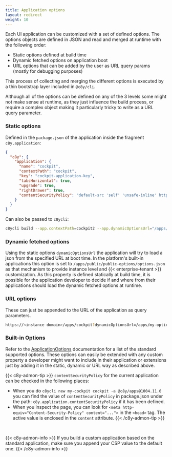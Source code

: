 ```yaml
---
title: Application options
layout: redirect
weight: 10
---
```


Each UI application can be customized with a set of defined options.
The options objects are defined in JSON and read and merged at runtime with the following order:

  - Static options defined at build time
  - Dynamic fetched options on application boot
  - URL options that can be added by the user as URL query params (mostly for debugging purposes)

This process of collecting and merging the different options is executed by a thin bootstrap layer included in `@c8y/cli`.

Although all of the options can be defined on any of the 3 levels some might not make sense at runtime, as they just influence the build process, or require a complex object making it particularly tricky to  write as a URL query parameter.

### Static options

Defined in the `package.json` of the application inside the fragment `c8y.application`:

```json
{
  "c8y": {
    "application": {
      "name": "cockpit",
      "contextPath": "cockpit",
      "key": "cockpit-application-key",
      "tabsHorizontal": true,
      "upgrade": true,
      "rightDrawer": true,
      "contentSecurityPolicy": "default-src 'self' 'unsafe-inline' http: https: ws: wss:; script-src 'self' *.mapquestapi.com 'unsafe-inline' 'unsafe-eval' data:; style-src * 'unsafe-inline' blob:; img-src * data:; font-src * data:; frame-src *;"
    }
  }
}
```

Can also be passed to `c8ycli`:

```sh
c8ycli build --app.contextPath=cockpit2 --app.dynamicOptionsUrl="/apps/public/public-options/options.json"
```

### Dynamic fetched options

Using the static options `dynamicOptionsUrl` the application will try to load a json from the specified URL at boot time. In the platform's built-in applications this option is set to `/apps/public/public-options/options.json` as that mechanism to provide instance level and {{< enterprise-tenant >}} customization.
As this property is defined statically at build time, it is possible for the application developer to decide if and where from their applications should load the dynamic fetched options at runtime.

### URL options

These can just be appended to the URL of the application as query parameters.

```sh
https://<instance domain>/apps/cockpit?dynamicOptionsUrl=/apps/my-options/options.json&rightDrawer:false
```

### Built-in Options

Refer to the [ApplicationOptions](http://resources.cumulocity.com/documentation/websdk/ngx-components/classes/ApplicationOptions.html) documentation for a list of the standard supported options.
These options can easily be extended with any custom property a developer might want to include in their application or extensions just by adding it in the static, dynamic or URL way as described above.

{{< c8y-admon-tip >}}
`contentSecurityPolicy` for the current application can be checked in the following places:
- When you do `c8ycli new my-cockpit cockpit -a @c8y/apps@1004.11.0` you can find the value of `contentSecurityPolicy` in package.json under the path: `c8y.application.contentSecurityPolicy` if it has been defined.
- When you inspect the page, you can look for `<meta http-equiv="Content-Security-Policy" content="...">` in the `<head>` tag. The active value is enclosed in the `content` attribute.
{{< /c8y-admon-tip >}}

<br>

{{< c8y-admon-info >}}
If you build a custom application based on the standard application, make sure you append your CSP value to the default one.
{{< /c8y-admon-info >}}
